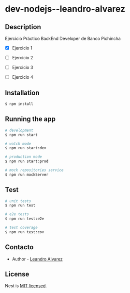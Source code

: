 # dev-nodejs--leandro-alvarez

## Description

Ejercicio Práctico BackEnd Developer de Banco Pichincha

 - [X] Ejercicio 1
 - [ ] Ejercicio 2
 - [ ] Ejercicio 3
 - [ ] Ejercicio 4


## Installation

```bash
$ npm install
```

## Running the app

```bash
# development
$ npm run start

# watch mode
$ npm run start:dev

# production mode
$ npm run start:prod

# mock repositories service
$ npm run mockServer
```

## Test

```bash
# unit tests
$ npm run test

# e2e tests
$ npm run test:e2e

# test coverage
$ npm run test:cov
```

## Contacto

- Author - [Leandro Alvarez](https://www.linkedin.com/in/leandroalvarezs/)

## License

Nest is [MIT licensed](LICENSE).
